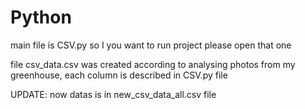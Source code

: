 # Python
main file is CSV.py so I you want to run project please open that one

file csv_data.csv was created according to analysing photos from my greenhouse, each column is described in CSV.py file

UPDATE: now datas is in new_csv_data_all.csv file
